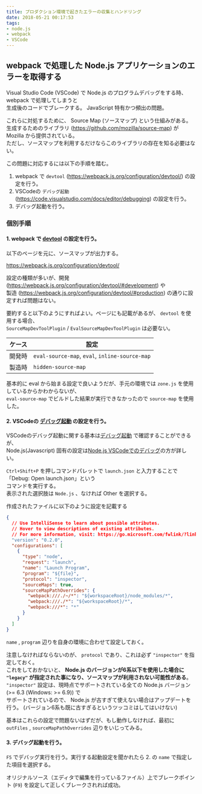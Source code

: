 ```yaml
---
title: プロダクション環境で起きたエラーの収集とハンドリング
date: 2018-05-21 00:17:53
tags:
- node.js
- webpack
- VSCode
---
```


## webpack で処理した Node.js アプリケーションのエラーを取得する

Visual Studio Code (VSCode) で Node.js のプログラムデバッグをする時、 webpack で処理してしまうと  
生成後のコードでブレークする。 JavaScript 特有かつ頻出の問題。

これらに対処するために、 Source Map (ソースマップ) という仕組みがある。  
生成するためのライブラリ (https://github.com/mozilla/source-map) が Mozilla から提供されている。  
ただし、ソースマップを利用するだけならこのライブラリの存在を知る必要はない。

この問題に対応するには以下の手順を踏む。

1. webpack で `devtool` (https://webpack.js.org/configuration/devtool/) の設定を行う。
1. VSCodeの `デバッグ起動` (https://code.visualstudio.com/docs/editor/debugging) の設定を行う。
1. デバッグ起動を行う。

### 個別手順

#### 1. webpack で [devtool](https://webpack.js.org/configuration/devtool/) の設定を行う。

以下のページを元に、ソースマップが出力する。

https://webpack.js.org/configuration/devtool/

設定の種類が多いが、開発 (https://webpack.js.org/configuration/devtool/#development) や  
製造 (https://webpack.js.org/configuration/devtool/#production) の通りに設定すれば問題はない。

要約すると以下のようにすればよい。ページにも記載があるが、 `devtool` を使用する場合、  
`SourceMapDevToolPlugin` / `EvalSourceMapDevToolPlugin` は必要ない。

|ケース|設定|
|--|--|
|開発時|`eval-source-map`, `eval`, `inline-source-map`|
|製造時|`hidden-source-map`|

基本的に eval から始まる設定で良いようだが、手元の環境では `zone.js` を使用しているからかわからないが、  
`eval-source-map` でビルドした結果が実行できなかったので `source-map` を使用した。

#### 2. VSCodeの [デバッグ起動](https://code.visualstudio.com/docs/editor/debugging) の設定を行う。

VSCodeのデバッグ起動に関する基本は[デバッグ起動](https://code.visualstudio.com/docs/editor/debugging) で確認することができるが、  
Node.js(Javascript) 固有の設定は[Node.js VSCodeでのデバッグ](https://code.visualstudio.com/docs/nodejs/nodejs-debugging)の方が詳しい。

`Ctrl+Shift+P` を押しコマンドパレットで `launch.json` と入力することで「Debug: Open launch.json」という  
コマンドを実行する。  
表示された選択肢は `Node.js` 、なければ Other を選択する。

作成されたファイルに以下のように設定を記載する

```json
{
  // Use IntelliSense to learn about possible attributes.
  // Hover to view descriptions of existing attributes.
  // For more information, visit: https://go.microsoft.com/fwlink/?linkid=830387
  "version": "0.2.0",
  "configurations": [
    {
      "type": "node",
      "request": "launch",
      "name": "Launch Program",
      "program": "${file}",
      "protocol": "inspector",
      "sourceMaps": true,
      "sourceMapPathOverrides": {
        "webpack:///./~/*": "${workspaceRoot}/node_modules/*",
        "webpack:///./*": "${workspaceRoot}/*",
        "webpack:///*": "*"
      }
    }
  ]
}
```

`name` , `program` 辺りを自身の環境に合わせて設定しておく。

注意しなければならないのが、 `protocol` であり、これは必ず `"inspector"` を指定しておく。  
これをしておかないと、 **Node.js のバージョンが6系以下を使用した場合に `"legacy"` が指定された事になり、ソースマップが利用されない可能性がある**。  
`"inspector"` 設定は、現時点でサポートされている全ての Node.js バージョン (>= 6.3 (Windows: >= 6.9)) で  
サポートされているので、 Node.js が古すぎて使えない場合はアップデートを行う。 (バージョン6系も既に古すぎるというツッコミはしてはいけない)

基本はこれらの設定で問題ないはずだが、もし動作しなければ、最初に `outFiles` , `sourceMapPathOverrides` 辺りをいじってみる。

#### 3. デバッグ起動を行う。

`F5` でデバッグ実行を行う。実行する起動設定を聞かれたら 2. の `name` で指定した項目を選択する。

オリジナルソース（エディタで編集を行っているファイル）上でブレークポイント (`F9`) を設定して正しくブレークされれば成功。

<!-- ### `err.stack` に含まれる行番号をソースマップ済みのものにする -->

<!-- ### 生成後の行番号をオリジナルソースの行番号に変換する -->

